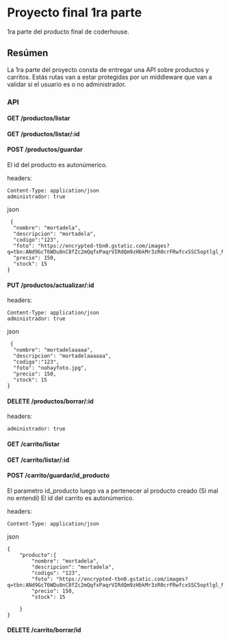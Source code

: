 # Proyecto final 1ra parte

1ra parte del producto final de coderhouse.

## Resúmen

La 1ra parte del proyecto consta de entregar una API sobre productos y carritos. Estás rutas van a estar protegidas por un middleware que van a validar si el usuario es o no administrador.

### API

#### GET /productos/listar

#### GET /productos/listar/:id

#### POST /productos/guardar

El id del producto es autonúmerico.

headers:

```
Content-Type: application/json
administrador: true
```

json

```
 {
  "nombre": "mortadela",
  "descripcion": "mortadela",
  "codigo":"123",
  "foto": "https://encrypted-tbn0.gstatic.com/images?q=tbn:ANd9GcT6WDu8nC8fZc2mQqfxPaqrVIRdQm9zHbkMr3zR0crFRwfcxSSC5optlgl_MgErZ1E8nDL_zlquepUo1A&usqp=CAU",
  "precio": 150,
  "stock": 15
}
```

#### PUT /productos/actualizar/:id

headers:

```
Content-Type: application/json
administrador: true
```

json

```
 {
  "nombre": "mortadelaaaaa",
  "descripcion": "mortadelaaaaaa",
  "codigo":"123",
  "foto": "nohayfoto.jpg",
  "precio": 150,
  "stock": 15
}
```

#### DELETE /productos/borrar/:id

headers:

```
administrador: true
```

#### GET /carrito/listar

#### GET /carrito/listar/:id

#### POST /carrito/guardar/id_producto

El parametro id_producto luego va a pertenecer al producto creado (Si mal no entendí)
El id del carrito es autonúmerico.

headers:

```
Content-Type: application/json
```

json

```
{
	"producto":{
        "nombre": "mortadela",
        "descripcion": "mortadela",
        "codigo": "123",
        "foto": "https://encrypted-tbn0.gstatic.com/images?q=tbn:ANd9GcT6WDu8nC8fZc2mQqfxPaqrVIRdQm9zHbkMr3zR0crFRwfcxSSC5optlgl_MgErZ1E8nDL_zlquepUo1A&usqp=CAU",
        "precio": 150,
        "stock": 15

	}
}
```

#### DELETE /carrito/borrar/id
